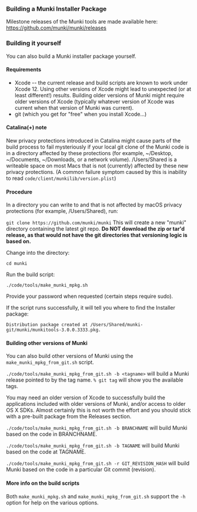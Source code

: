 ### Building a Munki Installer Package

Milestone releases of the Munki tools are made available here: https://github.com/munki/munki/releases

### Building it yourself

You can also build a Munki installer package yourself.

#### Requirements

* Xcode -- the current release and build scripts are known to work under Xcode 12. Using other versions of Xcode might lead to unexpected (or at least different!) results. Building older versions of Munki might require older versions of Xcode (typically whatever version of Xcode was current when that version of Munki was current).
* git (which you get for "free" when you install Xcode...)

#### Catalina(+) note
New privacy protections introduced in Catalina might cause parts of the build process to fail mysteriously if your local git clone of the Munki code is in a directory affected by these protections (for example, ~/Desktop, ~/Documents, ~/Downloads, or a network volume). /Users/Shared is a writeable space on most Macs that is not (currently) affected by these new privacy protections. (A common failure symptom caused by this is inability to read `code/client/munkilib/version.plist`)

#### Procedure

In a directory you can write to and that is not affected by macOS privacy protections (for example, /Users/Shared), run:

`git clone https://github.com/munki/munki`
This will create a new "munki" directory containing the latest git repo. 
**Do NOT download the zip or tar'd release, as that would not have the git directories that versioning logic is based on.**

Change into the directory:

`cd munki`

Run the build script:

`./code/tools/make_munki_mpkg.sh`

Provide your password when requested (certain steps require sudo).

If the script runs successfully, it will tell you where to find the Installer package:

`Distribution package created at /Users/Shared/munki-git/munki/munkitools-3.0.0.3333.pkg.`

#### Building other versions of Munki

You can also build other versions of Munki using the `make_munki_mpkg_from_git.sh` script.

`./code/tools/make_munki_mpkg_from_git.sh -b <tagname>` will build a Munki release pointed to by the tag name. `% git tag` will show you the available tags.

You may need an older version of Xcode to successfully build the applications included with older versions of Munki, and/or access to older OS X SDKs. Almost certainly this is not worth the effort and you should stick with a pre-built package from the Releases section.

`./code/tools/make_munki_mpkg_from_git.sh -b BRANCHNAME` will build Munki based on the code in BRANCHNAME.

`./code/tools/make_munki_mpkg_from_git.sh -b TAGNAME` will build Munki based on the code at TAGNAME.

`./code/tools/make_munki_mpkg_from_git.sh -r GIT_REVISION_HASH` will build Munki based on the code in a particular Git commit (revision).

#### More info on the build scripts

Both `make_munki_mpkg.sh` and `make_munki_mpkg_from_git.sh` support the `-h` option for help on the various options.
